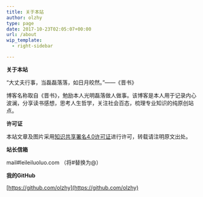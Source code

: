 ```yaml
---
title: 关于本站
author: olzhy
type: page
date: 2017-10-23T02:05:07+00:00
url: /about
wip_template:
  - right-sidebar

---
```

**关于本站**
  
“大丈夫行事，当磊磊落落，如日月皎然。”——《晋书》
  
博客名称取自《晋书》，勉励本人光明磊落做人做事。该博客是本人用于记录内心波澜，分享读书感想，思考人生哲学，关注社会百态，梳理专业知识的纯原创站点。

**许可证**
  
本站文章及图片采用[知识共享署名4.0许可证](https://creativecommons.org/licences/by/4.0)进行许可，转载请注明原文出处。

**站长信箱**
  
mail#leileiluoluo.com （将#替换为@）

**我的GitHub**
  
[https://github.com/olzhy](https://github.com/olzhy)
